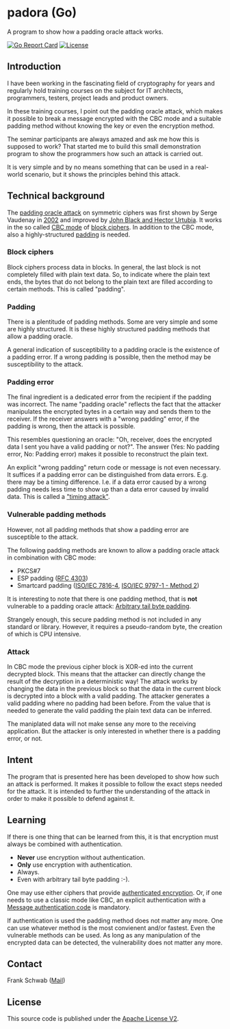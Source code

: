 # padora (Go)

A program to show how a padding oracle attack works.

[![Go Report Card](https://goreportcard.com/badge/github.com/xformerfhs/padora-go)](https://goreportcard.com/report/github.com/xformerfhs/padora-go)
[![License](https://img.shields.io/github/license/xformerfhs/filesigner)](https://github.com/xformerfhs/filesigner/blob/main/LICENSE)

## Introduction

I have been working in the fascinating field of cryptography for years and regularly hold training courses on the subject for IT architects, programmers, testers, project leads and product owners.

In these training courses, I point out the padding oracle attack, which makes it possible to break a message encrypted with the CBC mode and a suitable padding method without knowing the key or even the encryption method.

The seminar participants are always amazed and ask me how this is supposed to work? 
That started me to build this small demonstration program to show the programmers how such an attack is carried out.

It is very simple and by no means something that can be used in a real-world scenario, but it shows the principles behind this attack.

## Technical background

The [padding oracle attack](https://en.wikipedia.org/wiki/Padding_oracle_attack) on symmetric ciphers was first shown by Serge Vaudenay in [2002](https://www.iacr.org/cryptodb/archive/2002/EUROCRYPT/2850/2850.pdf) and improved by [John Black and Hector Urtubia](https://www.usenix.org/legacy/event/sec02/full_papers/black/black_html).
It works in the so called [CBC mode](https://en.wikipedia.org/wiki/Block_cipher_mode_of_operation#CBC) of [block ciphers](https://en.wikipedia.org/wiki/Block_cipher). 
In addition to the CBC mode, also a highly-structured [padding](https://en.wikipedia.org/wiki/Padding_(cryptography)) is needed.

### Block ciphers

Block ciphers process data in blocks.
In general, the last block is not completely filled with plain text data.
So, to indicate where the plain text ends, the bytes that do not belong to the plain text are filled according to certain methods.
This is called "padding".

### Padding

There is a plentitude of padding methods.
Some are very simple and some are highly structured.
It is these highly structured padding methods that allow a padding oracle.

A general indication of susceptibility to a padding oracle is the existence of a padding error.
If a wrong padding is possible, then the method may be susceptibility to the attack.

### Padding error
The final ingredient is a dedicated error from the recipient if the padding was incorrect.
The name "padding oracle" reflects the fact that the attacker manipulates the encrypted bytes in a certain way and sends them to the receiver.
If the receiver answers with a "wrong padding" error, if the padding is wrong, then the attack is possible.

This resembles questioning an oracle: "Oh, receiver, does the encrypted data I sent you have a valid padding or not?".
The answer (Yes: No padding error, No: Padding error) makes it possible to reconstruct the plain text.

An explicit "wrong padding" return code or message is not even necessary.
It suffices if a padding error can be distinguished from data errors.
E.g. there may be a timing difference.
I.e. if a data error caused by a wrong padding needs less time to show up than a data error caused by invalid data.
This is called a ["timing attack"](https://en.wikipedia.org/wiki/Timing_attack).

### Vulnerable padding methods

However, not all padding methods that show a padding error are susceptible to the attack.

The following padding methods are known to allow a padding oracle attack in combination with CBC mode:

- PKCS#7
- ESP padding ([RFC 4303](https://www.ietf.org/rfc/rfc4303.txt))
- Smartcard padding ([ISO/IEC 7816-4](https://www.iso.org/obp/ui/#iso:std:iso-iec:7816:-4:ed-4:v1:en), [ISO/IEC 9797-1 - Method 2](https://en.wikipedia.org/wiki/ISO/IEC_9797-1)) 

It is interesting to note that there is one padding method, that is **not** vulnerable to a padding oracle attack:
[Arbitrary tail byte padding](https://eprint.iacr.org/2003/098.pdf).

Strangely enough, this secure padding method is not included in any standard or library.
However, it requires a pseudo-random byte, the creation of which is CPU intensive.

### Attack

In CBC mode the previous cipher block is XOR-ed into the current decrypted block.
This means that the attacker can directly change the result of the decryption in a deterministic way!
The attack works by changing the data in the previous block so that the data in the current block is decrypted into a block with a valid padding.
The attacker generates a valid padding where no padding had been before.
From the value that is needed to generate the valid padding the plain text data can be inferred.

The maniplated data will not make sense any more to the receiving application.
But the attacker is only interested in whether there is a padding error, or not.

## Intent

The program that is presented here has been developed to show how such an attack is performed.
It makes it possible to follow the exact steps needed for the attack.
It is intended to further the understanding of the attack in order to make it possible to defend against it.

## Learning

If there is one thing that can be learned from this, it is that encryption must always be combined with authentication.

- **Never** use encryption without authentication.
- **Only** use encryption with authentication.
- Always.
- Even with arbitrary tail byte padding :-).

One may use either ciphers that provide [authenticated encryption](https://en.wikipedia.org/wiki/Authenticated_encryption).
Or, if one needs to use a classic mode like CBC, an explicit authentication with a [Message authentication code](https://en.wikipedia.org/wiki/Message_authentication_code) is mandatory.

If authentication is used the padding method does not matter any more.
One can use whatever method is the most convienent and/or fastest.
Even the vulnerable methods can be used.
As long as any manipulation of the encrypted data can be detected, the vulnerability does not matter any more.

## Contact

Frank Schwab ([Mail](mailto:github.sfdhi@slmails.com "Mail"))

## License

This source code is published under the [Apache License V2](https://www.apache.org/licenses/LICENSE-2.0.txt).
